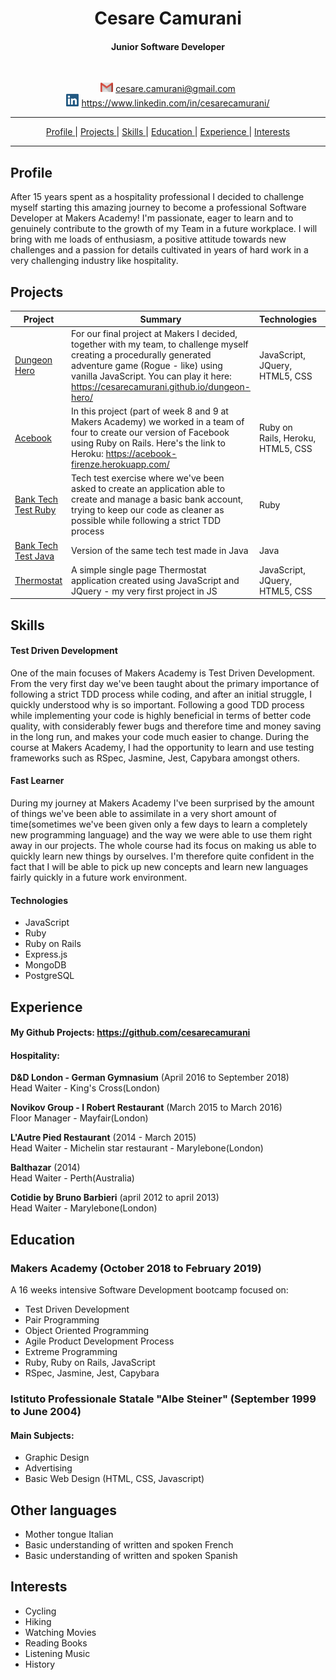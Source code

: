
<h1 align="center"> Cesare Camurani </h1>
<h4 align="center"> Junior Software Developer </h4>

<br>

<div align="center">

<img src="/Images/gmail.png" width="20" height="15"> <a href="mailto:cesare.camurani@gmail.com"> cesare.camurani@gmail.com </a>
<br>
<img src="/Images/linkedin-logo-copy.png" width="20" height="20"> <a href="https://www.linkedin.com/in/cesarecamurani/"> https://www.linkedin.com/in/cesarecamurani/ </a>

</div>

<hr>

<div align="center">

[Profile ](#profile) |
[Projects ](#projects) |
[Skills ](#skills) |
[Education ](#education) |
[Experience ](#experience) |
[Interests ](#interests)

</div>

<hr>

## Profile

After 15 years spent as a hospitality professional I decided to challenge myself starting this amazing journey to become a professional Software Developer at Makers Academy! I'm passionate, eager to learn and to genuinely contribute to the growth of my Team in a future workplace.
I will bring with me loads of enthusiasm, a positive attitude towards new challenges and a passion for details cultivated in years of hard work in a very challenging industry like hospitality.

## Projects

| Project | Summary | Technologies | Testing
|----------|----------|----------|----------|
| [Dungeon Hero](https://github.com/cesarecamurani/dungeon-hero) | For our final project at Makers I decided, together with my team, to challenge myself creating a procedurally generated adventure game (Rogue - like) using vanilla JavaScript. You can play it here: <a href="https://cesarecamurani.github.io/dungeon-hero/">https://cesarecamurani.github.io/dungeon-hero/</a> | JavaScript, JQuery, HTML5, CSS| Jasmine, Istanbul, ESlint, Travis CI
| [Acebook](https://github.com/cesarecamurani/acebook-firenze) | In this project (part of week 8 and 9 at Makers Academy) we worked in a team of four to create our version of Facebook using Ruby on Rails. Here's the link to Heroku: https://acebook-firenze.herokuapp.com/ | Ruby on Rails, Heroku, HTML5, CSS |  RSpec, Capybara, Travis CI
| [Bank Tech Test Ruby](https://github.com/cesarecamurani/Bank-Tech-Test-Ruby) | Tech test exercise where we've been asked to create an application able to create and manage a basic bank account, trying to keep our code as cleaner as possible while following a strict TDD process | Ruby | RSpec
| [Bank Tech Test Java](https://github.com/cesarecamurani/Bank-Tech-Test-Java) | Version of the same tech test made in Java | Java | JUnit
| [Thermostat](https://github.com/cesarecamurani/Thermostat-JavaScript) | A simple single page Thermostat application created using JavaScript and JQuery - my very first project in JS | JavaScript, JQuery, HTML5, CSS| Jasmine

## Skills

#### Test Driven Development

One of the main focuses of Makers Academy is Test Driven Development. From the very first day we've been taught about the primary importance of following a strict TDD process while coding, and after an initial struggle, I quickly understood why is so important. Following a good TDD process while implementing your code is highly beneficial in terms of better code quality, with considerably fewer bugs and therefore time and money saving in the long run, and makes your code much easier to change. During the course at Makers Academy, I had the opportunity to learn and use testing frameworks such as RSpec, Jasmine, Jest, Capybara amongst others.

#### Fast Learner

During my journey at Makers Academy I've been surprised by the amount of things we've been able to assimilate in a very short amount of time(sometimes we've been given only a few days to learn a completely new programming language) and the way we were able to use them right away in our projects. The whole course had its focus on making us able to quickly learn new things by ourselves.
I'm therefore quite confident in the fact that I will be able to pick up new concepts and learn new languages fairly quickly in a future work environment.

#### Technologies

- JavaScript
- Ruby
- Ruby on Rails
- Express.js
- MongoDB
- PostgreSQL

## Experience

#### My Github Projects: <a href="https://github.com/cesarecamurani?tab=repositories" target="_blank">https://github.com/cesarecamurani</a>

#### Hospitality:

**D&D London - German Gymnasium** (April 2016 to September 2018)    
Head Waiter - King's Cross(London)

**Novikov Group - I Robert Restaurant** (March 2015 to March 2016)<br>
Floor Manager - Mayfair(London)

**L'Autre Pied Restaurant** (2014 - March 2015)<br>
Head Waiter - Michelin star restaurant - Marylebone(London)

**Balthazar** (2014)<br>
Head Waiter - Perth(Australia)

**Cotidie by Bruno Barbieri** (april 2012 to april 2013)<br>
Head Waiter - Marylebone(London)

## Education

### Makers Academy (October 2018 to February 2019)

 A 16 weeks intensive Software Development bootcamp focused on:

- Test Driven Development
- Pair Programming
- Object Oriented Programming
- Agile Product Development Process
- Extreme Programming
- Ruby, Ruby on Rails, JavaScript
- RSpec, Jasmine, Jest, Capybara

### Istituto Professionale Statale "Albe Steiner" (September 1999 to June 2004)

#### Main Subjects:

- Graphic Design
- Advertising
- Basic Web Design (HTML, CSS, Javascript)

## Other languages

- Mother tongue Italian
- Basic understanding of written and spoken French
- Basic understanding of written and spoken Spanish

## Interests

- Cycling
- Hiking
- Watching Movies
- Reading Books
- Listening Music
- History
